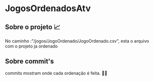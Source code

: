 # JogosOrdenadosAtv

## Sobre o projeto 📈
No caminho :"/jogos/JogoOrdenado/JogoOrdenado.csv", esta o arquivo com o projeto ja ordenado
## Sobre commit's
commits mostram onde cada ordenação é feita. 🌹🌹
